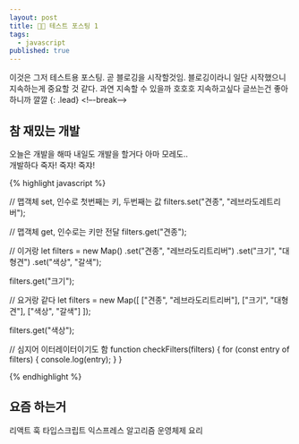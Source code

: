```yaml
---
layout: post
title: 🧙🏻 테스트 포스팅 1
tags:
  - javascript
published: true
---
```


이것은 그저 테스트용 포스팅. 곧 블로깅을 시작할것임. 블로깅이라니 일단 시작했으니 지속하는게 중요할 것 같다. 과연 지속할 수 있을까 호호호 지속하고싶다 글쓰는건 좋아하니까 깔깔
{: .lead}
<!–-break-–>

## 참 재밌는 개발

오늘은 개발을 해따 내일도 개발을 할거다 아마 모레도..  
개발하다 죽자! 죽쟈! 죽쟈!

{% highlight javascript %}

// 맵객체 set, 인수로 첫번째는 키, 두번째는 값
filters.set("견종", "레브라도레트리버");

// 맵객체 get, 인수로는 키만 전달
filters.get("견종");

// 이거랑
let filters = new Map()
 .set("견종", "레브라도리트리버")
 .set("크기", "대형견")
 .set("색상", "갈색");

filters.get("크기");

// 요거랑 같다
let filters = new Map([
  ["견종", "레브라도리트리버"],
  ["크기", "대형견"],
  ["색상", "갈색"]
]);

filters.get("색상");

// 심지어 이터레이터이기도 함
function checkFilters(filters) {
  for (const entry of filters) {
    console.log(entry);
  }
}

{% endhighlight %}

## 요즘 하는거

리액트 훅 타입스크립트 익스프레스
알고리즘 운영체제 요리
